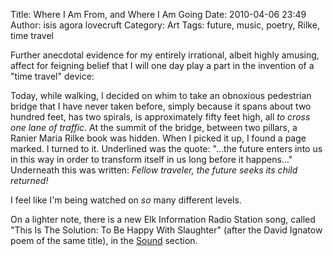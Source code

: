 Title: Where I Am From, and Where I Am Going
Date: 2010-04-06 23:49
Author: isis agora lovecruft
Category: Art
Tags: future, music, poetry, Rilke, time travel

Further anecdotal evidence for my entirely irrational, albeit highly amusing,
affect for feigning belief that I will one day play a part in the invention of
a "time travel" device:

Today, while walking, I decided on whim to take an obnoxious pedestrian
bridge that I have never taken before, simply because it spans about two
hundred feet, has two spirals, is approximately fifty feet high, all *to
cross one lane of traffic*. At the summit of the bridge, between two
pillars, a Ranier Maria Rilke book was hidden. When I picked it up, I
found a page marked. I turned to it. Underlined was the quote: "...the
future enters into us in this way in order to transform itself in us
long before it happens..." Underneath this was written: *Fellow
traveler, the future seeks its child returned!*

I feel like I'm being watched on *so* many different levels.

On a lighter note, there is a new Elk Information Radio Station song,
called "This Is The Solution: To Be Happy With Slaughter" (after the
David Ignatow poem of the same title), in the [Sound][] section.

  [Sound]: http://www.patternsinthevoid.net/blog/music/
